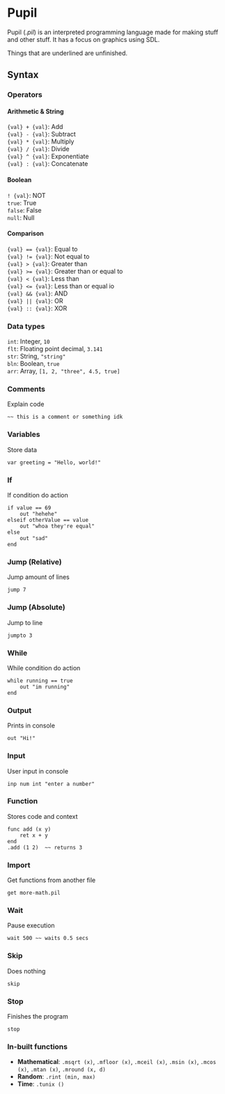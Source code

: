 # Pupil
Pupil (*.pil*) is an interpreted programming language made for making stuff and other stuff. It has a focus on graphics using SDL.

Things that are underlined are unfinished.

## Syntax
### Operators
#### Arithmetic & String
`{val} + {val}`: Add\
`{val} - {val}`: Subtract  
`{val} * {val}`: Multiply  
`{val} / {val}`: Divide  
`{val} ^ {val}`: Exponentiate\
`{val} : {val}`: Concatenate

#### Boolean
`! {val}`: NOT  
`true`: True  
`false`: False\
`null`: Null

#### Comparison
`{val} == {val}`: Equal to\
`{val} != {val}`: Not equal to\
`{val} > {val}`: Greater than\
`{val} >= {val}`: Greater than or equal to\
`{val} < {val}`: Less than\
`{val} <= {val}`: Less than or equal io\
`{val} && {val}`: AND  
`{val} || {val}`: OR\
`{val} :: {val}`: XOR

### Data types
`int`: Integer, `10`\
`flt`: Floating point decimal, `3.141`\
`str`: String, `"string"`\
`bln`: Boolean, `true`\
`arr`: Array, `[1, 2, "three", 4.5, true]`

### Comments
Explain code
```
~~ this is a comment or something idk
```

### Variables
Store data
```
var greeting = "Hello, world!"
```

### If
If condition do action
```
if value == 69  
    out "hehehe"  
elseif otherValue == value  
    out "whoa they're equal"  
else  
    out "sad"  
end
```

### Jump (Relative)
Jump amount of lines  
```
jump 7
```

### Jump (Absolute)
Jump to line
```
jumpto 3
```

### While
While condition do action  
```
while running == true
    out "im running"
end
```

### Output
Prints in console  
```
out "Hi!"
```

### Input
User input in console
```
inp num int "enter a number"
```

### Function
Stores code and context  
```
func add (x y)
    ret x + y
end
.add (1 2)  ~~ returns 3
```


### Import
Get functions from another file
```
get more-math.pil
```

### Wait
Pause execution  
```
wait 500 ~~ waits 0.5 secs
```

### Skip
Does nothing  
```
skip
```

### Stop
Finishes the program  
```
stop
```

### In-built functions
- **Mathematical**: `.msqrt (x)`, `.mfloor (x)`, `.mceil (x)`, `.msin (x)`, `.mcos (x)`, `.mtan (x)`, `.mround (x, d)`
- **Random**: `.rint (min, max)`
- **Time**: `.tunix ()`

